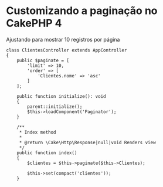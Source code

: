 # Customizando a paginação no CakePHP 4

Ajustando para mostrar 10 registros por página
```
class ClientesController extends AppController
{
    public $paginate = [
        'limit' => 10,
        'order' => [
            'Clientes.nome' => 'asc'
        ]
    ];

    public function initialize(): void
    {
        parent::initialize();
        $this->loadComponent('Paginator');
    }

    /**
     * Index method
     *
     * @return \Cake\Http\Response|null|void Renders view
     */
    public function index()
    {
        $clientes = $this->paginate($this->Clientes);

        $this->set(compact('clientes'));
    }
```

